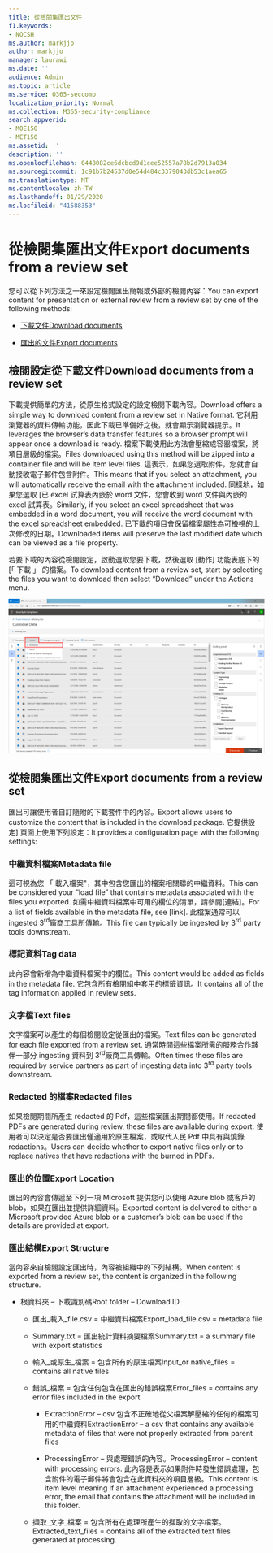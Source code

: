 ```yaml
---
title: 從檢閱集匯出文件
f1.keywords:
- NOCSH
ms.author: markjjo
author: markjjo
manager: laurawi
ms.date: ''
audience: Admin
ms.topic: article
ms.service: O365-seccomp
localization_priority: Normal
ms.collection: M365-security-compliance
search.appverid:
- MOE150
- MET150
ms.assetid: ''
description: ''
ms.openlocfilehash: 0448082ce6dcbcd9d1cee52557a78b2d7913a034
ms.sourcegitcommit: 1c91b7b24537d0e54d484c3379043db53c1aea65
ms.translationtype: MT
ms.contentlocale: zh-TW
ms.lasthandoff: 01/29/2020
ms.locfileid: "41588353"
---
```

# <a name="export-documents-from-a-review-set"></a><span data-ttu-id="fc156-102">從檢閱集匯出文件</span><span class="sxs-lookup"><span data-stu-id="fc156-102">Export documents from a review set</span></span>

<span data-ttu-id="fc156-103">您可以從下列方法之一來設定檢閱匯出簡報或外部的檢閱內容：</span><span class="sxs-lookup"><span data-stu-id="fc156-103">You can export content for presentation or external review from a review set by one of the following methods:</span></span>

- [<span data-ttu-id="fc156-104">下載文件</span><span class="sxs-lookup"><span data-stu-id="fc156-104">Download documents</span></span>](#download-documents-from-a-review-set)
 
- [<span data-ttu-id="fc156-105">匯出的文件</span><span class="sxs-lookup"><span data-stu-id="fc156-105">Export documents</span></span>](#export-documents-from-a-review-set)

## <a name="download-documents-from-a-review-set"></a><span data-ttu-id="fc156-106">檢閱設定從下載文件</span><span class="sxs-lookup"><span data-stu-id="fc156-106">Download documents from a review set</span></span>

<span data-ttu-id="fc156-107">下載提供簡單的方法，從原生格式設定的設定檢閱下載內容。</span><span class="sxs-lookup"><span data-stu-id="fc156-107">Download offers a simple way to download content from a review set in Native format.</span></span> <span data-ttu-id="fc156-108">它利用瀏覽器的資料傳輸功能，因此下載已準備好之後，就會顯示瀏覽器提示。</span><span class="sxs-lookup"><span data-stu-id="fc156-108">It leverages the browser’s data transfer features so a browser prompt will appear once a download is ready.</span></span> <span data-ttu-id="fc156-109">檔案下載使用此方法會壓縮成容器檔案，將項目層級的檔案。</span><span class="sxs-lookup"><span data-stu-id="fc156-109">Files downloaded using this method will be zipped into a container file and will be item level files.</span></span> <span data-ttu-id="fc156-110">這表示，如果您選取附件，您就會自動接收電子郵件包含附件。</span><span class="sxs-lookup"><span data-stu-id="fc156-110">This means that if you select an attachment, you will automatically receive the email with the attachment included.</span></span> <span data-ttu-id="fc156-111">同樣地，如果您選取 [已 excel 試算表內嵌於 word 文件，您會收到 word 文件與內嵌的 excel 試算表。</span><span class="sxs-lookup"><span data-stu-id="fc156-111">Similarly, if you select an excel spreadsheet that was embedded in a word document, you will receive the word document with the excel spreadsheet embedded.</span></span> <span data-ttu-id="fc156-112">已下載的項目會保留檔案屬性為可檢視的上次修改的日期。</span><span class="sxs-lookup"><span data-stu-id="fc156-112">Downloaded items will preserve the last modified date which can be viewed as a file property.</span></span>

<span data-ttu-id="fc156-113">若要下載的內容從檢閱設定，啟動選取您要下載，然後選取 [動作] 功能表底下的 [「 下載 」 的檔案。</span><span class="sxs-lookup"><span data-stu-id="fc156-113">To download content from a review set, start by selecting the files you want to download then select “Download” under the Actions menu.</span></span>

![說明自動產生之電腦的螢幕擷取畫面](media/eDiscoDownload.png)

## <a name="export-documents-from-a-review-set"></a><span data-ttu-id="fc156-115">從檢閱集匯出文件</span><span class="sxs-lookup"><span data-stu-id="fc156-115">Export documents from a review set</span></span>

<span data-ttu-id="fc156-116">匯出可讓使用者自訂隨附的下載套件中的內容。</span><span class="sxs-lookup"><span data-stu-id="fc156-116">Export allows users to customize the content that is included in the download package.</span></span> <span data-ttu-id="fc156-117">它提供設定] 頁面上使用下列設定：</span><span class="sxs-lookup"><span data-stu-id="fc156-117">It provides a configuration page with the following settings:</span></span>

### <a name="metadata-file"></a><span data-ttu-id="fc156-118">中繼資料檔案</span><span class="sxs-lookup"><span data-stu-id="fc156-118">Metadata file</span></span>

<span data-ttu-id="fc156-119">這可視為您 「 載入檔案"，其中包含您匯出的檔案相關聯的中繼資料。</span><span class="sxs-lookup"><span data-stu-id="fc156-119">This can be considered your “load file” that contains metadata associated with the files you exported.</span></span> <span data-ttu-id="fc156-120">如需中繼資料檔案中可用的欄位的清單，請參閱\[連結\]。</span><span class="sxs-lookup"><span data-stu-id="fc156-120">For a list of fields available in the metadata file, see \[link\].</span></span> <span data-ttu-id="fc156-121">此檔案通常可以 ingested 3<sup>rd</sup>廠商工具所傳輸。</span><span class="sxs-lookup"><span data-stu-id="fc156-121">This file can typically be ingested by 3<sup>rd</sup> party tools downstream.</span></span>

### <a name="tag-data"></a><span data-ttu-id="fc156-122">標記資料</span><span class="sxs-lookup"><span data-stu-id="fc156-122">Tag data</span></span>

<span data-ttu-id="fc156-123">此內容會新增為中繼資料檔案中的欄位。</span><span class="sxs-lookup"><span data-stu-id="fc156-123">This content would be added as fields in the metadata file.</span></span> <span data-ttu-id="fc156-124">它包含所有檢閱組中套用的標籤資訊。</span><span class="sxs-lookup"><span data-stu-id="fc156-124">It contains all of the tag information applied in review sets.</span></span>

### <a name="text-files"></a><span data-ttu-id="fc156-125">文字檔</span><span class="sxs-lookup"><span data-stu-id="fc156-125">Text files</span></span>

<span data-ttu-id="fc156-126">文字檔案可以產生的每個檢閱設定從匯出的檔案。</span><span class="sxs-lookup"><span data-stu-id="fc156-126">Text files can be generated for each file exported from a review set.</span></span> <span data-ttu-id="fc156-127">通常時間這些檔案所需的服務合作夥伴一部分 ingesting 資料到 3<sup>rd</sup>廠商工具傳輸。</span><span class="sxs-lookup"><span data-stu-id="fc156-127">Often times these files are required by service partners as part of ingesting data into 3<sup>rd</sup> party tools downstream.</span></span>

### <a name="redacted-files"></a><span data-ttu-id="fc156-128">Redacted 的檔案</span><span class="sxs-lookup"><span data-stu-id="fc156-128">Redacted files</span></span>

<span data-ttu-id="fc156-129">如果檢閱期間所產生 redacted 的 Pdf，這些檔案匯出期間都使用。</span><span class="sxs-lookup"><span data-stu-id="fc156-129">If redacted PDFs are generated during review, these files are available during export.</span></span> <span data-ttu-id="fc156-130">使用者可以決定是否要匯出僅適用於原生檔案，或取代人民 Pdf 中具有與燒錄 redactions。</span><span class="sxs-lookup"><span data-stu-id="fc156-130">Users can decide whether to export native files only or to replace natives that have redactions with the burned in PDFs.</span></span>

### <a name="export-location"></a><span data-ttu-id="fc156-131">匯出的位置</span><span class="sxs-lookup"><span data-stu-id="fc156-131">Export Location</span></span>

<span data-ttu-id="fc156-132">匯出的內容會傳遞至下列一項 Microsoft 提供您可以使用 Azure blob 或客戶的 blob，如果在匯出並提供詳細資料。</span><span class="sxs-lookup"><span data-stu-id="fc156-132">Exported content is delivered to either a Microsoft provided Azure blob or a customer’s blob can be used if the details are provided at export.</span></span>

### <a name="export-structure"></a><span data-ttu-id="fc156-133">匯出結構</span><span class="sxs-lookup"><span data-stu-id="fc156-133">Export Structure</span></span>

<span data-ttu-id="fc156-134">當內容來自檢閱設定匯出時，內容被組織中的下列結構。</span><span class="sxs-lookup"><span data-stu-id="fc156-134">When content is exported from a review set, the content is organized in the following structure.</span></span>

  - <span data-ttu-id="fc156-135">根資料夾 – 下載識別碼</span><span class="sxs-lookup"><span data-stu-id="fc156-135">Root folder – Download ID</span></span>
    
      - <span data-ttu-id="fc156-136">匯出\_載入\_file.csv = 中繼資料檔案</span><span class="sxs-lookup"><span data-stu-id="fc156-136">Export\_load\_file.csv = metadata file</span></span>
    
      - <span data-ttu-id="fc156-137">Summary.txt = 匯出統計資料摘要檔案</span><span class="sxs-lookup"><span data-stu-id="fc156-137">Summary.txt = a summary file with export statistics</span></span>
    
      - <span data-ttu-id="fc156-138">輸入\_或原生\_檔案 = 包含所有的原生檔案</span><span class="sxs-lookup"><span data-stu-id="fc156-138">Input\_or native\_files = contains all native files</span></span>
    
      - <span data-ttu-id="fc156-139">錯誤\_檔案 = 包含任何包含在匯出的錯誤檔案</span><span class="sxs-lookup"><span data-stu-id="fc156-139">Error\_files = contains any error files included in the export</span></span>
        
          - <span data-ttu-id="fc156-140">ExtractionError – csv 包含不正確地從父檔案解壓縮的任何的檔案可用的中繼資料</span><span class="sxs-lookup"><span data-stu-id="fc156-140">ExtractionError – a csv that contains any available metadata of files that were not properly extracted from parent files</span></span>
        
          - <span data-ttu-id="fc156-141">ProcessingError – 與處理錯誤的內容。</span><span class="sxs-lookup"><span data-stu-id="fc156-141">ProcessingError – content with processing errors.</span></span> <span data-ttu-id="fc156-142">此內容是表示如果附件時發生錯誤處理，包含附件的電子郵件將會包含在此資料夾的項目層級。</span><span class="sxs-lookup"><span data-stu-id="fc156-142">This content is item level meaning if an attachment experienced a processing error, the email that contains the attachment will be included in this folder.</span></span>
    
      - <span data-ttu-id="fc156-143">擷取\_文字\_檔案 = 包含所有在處理所產生的擷取的文字檔案。</span><span class="sxs-lookup"><span data-stu-id="fc156-143">Extracted\_text\_files = contains all of the extracted text files generated at processing.</span></span>